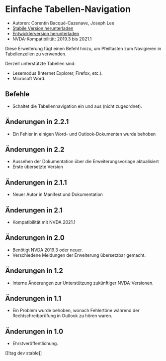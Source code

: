 # Einfache Tabellen-Navigation #

* Autoren: Corentin Bacqué-Cazenave, Joseph Lee
* [Stabile Version herunterladen][1]
* [Entwicklerversion herunterladen][2]
* NVDA-Kompatibilität: 2019.3 bis 2021.1

Diese Erweiterung fügt einen Befehl hinzu, um Pfeiltasten zum Navigieren in
Tabellenzellen zu verwenden.

Derzeit unterstützte Tabellen sind:

* Lesemodus (Internet Explorer, Firefox, etc.).
* Microsoft Word.

## Befehle

* Schaltet die Tabellennavigation ein und aus (nicht zugeordnet).

## Änderungen in 2.2.1

* Ein Fehler in einigen Word- und Outlook-Dokumenten wurde behoben

## Änderungen in 2.2

* Aussehen der Dokumentation über die Erweiterungsvorlage aktualisiert
* Erste übersetzte Version

## Änderungen in 2.1.1

* Neuer Autor in Manifest und Dokumentation

## Änderungen in 2.1

* Kompatibilität mit NVDA 2021.1

## Änderungen in 2.0

* Benötigt NVDA 2019.3 oder neuer.
* Verschiedene Meldungen der Erweiterung übersetzbar gemacht.

## Änderungen in 1.2

* Interne Änderungen zur Unterstützung zukünftiger NVDA-Versionen.

## Änderungen in 1.1

* Ein Problem wurde behoben, wonach Fehlertöne während der
  Rechtschreibprüfung in Outlook zu hören waren.

## Änderungen in 1.0

*   Ehrstveröffentlichung.

[[!tag dev stable]]

[1]: https://www.nvaccess.org/addonStore/legacy?file=etn

[2]: https://www.nvaccess.org/addonStore/legacy?file=etn-dev

